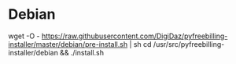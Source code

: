 # Debian
wget -O - https://raw.githubusercontent.com/DigiDaz/pyfreebilling-installer/master/debian/pre-install.sh | sh
cd /usr/src/pyfreebilling-installer/debian && ./install.sh
